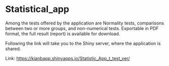 # Statistical_app
Among the tests offered by the application are Normality tests, comparisons between two or more groups, and non-numerical tests. Exportable in PDF format, the full result (report) is available for download. 

Following the link will take you to the Shiny server, where the application is shared.

Link: https://kianbapp.shinyapps.io/Statistic_App_t_test_ver/
